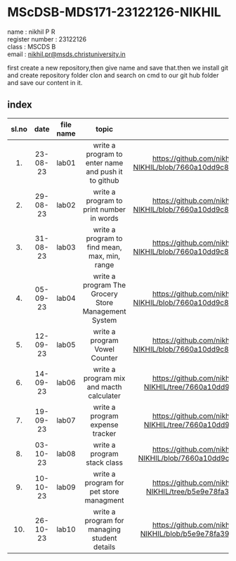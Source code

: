 # MScDSB-MDS171-23122126-NIKHIL

name : nikhil P R   
register number : 23122126   
class : MSCDS B   
email : nikhil.pr@msds.christuniversity.in

first create a new repository,then give name and save that.then we install git and create repository folder clon and search on cmd to our git hub folder and save our content in it.
## index
|sl.no|date|file name|topic|link|
|:---:|:--:|:-------:|:---:|:--:|
|1.|23-08-23|lab01|write a program to enter name and push it to github|https://github.com/nikhilravindren/MScDSB-MDS171-23122126-NIKHIL/blob/7660a10dd9c8781c92831100c53c9b78c7b0191b/lab01.ipynb
|2.|29-08-23|lab02|write a program to print number in words|https://github.com/nikhilravindren/MScDSB-MDS171-23122126-NIKHIL/blob/7660a10dd9c8781c92831100c53c9b78c7b0191b/lab02.ipynb
|3.|31-08-23|lab03|write a program to find mean, max, min, range|https://github.com/nikhilravindren/MScDSB-MDS171-23122126-NIKHIL/blob/7660a10dd9c8781c92831100c53c9b78c7b0191b/lab03.ipynb
|4.|05-09-23|lab04|write a program The Grocery Store Management System|https://github.com/nikhilravindren/MScDSB-MDS171-23122126-NIKHIL/blob/7660a10dd9c8781c92831100c53c9b78c7b0191b/lab04.ipynb
|5.|12-09-23|lab05|write a program Vowel Counter|https://github.com/nikhilravindren/MScDSB-MDS171-23122126-NIKHIL/blob/7660a10dd9c8781c92831100c53c9b78c7b0191b/lab05.ipynb
|6.|14-09-23|lab06|write a program mix and macth calculater|https://github.com/nikhilravindren/MScDSB-MDS171-23122126-NIKHIL/tree/7660a10dd9c8781c92831100c53c9b78c7b0191b/lab06
|7.|19-09-23|lab07|write a program expense tracker|https://github.com/nikhilravindren/MScDSB-MDS171-23122126-NIKHIL/tree/7660a10dd9c8781c92831100c53c9b78c7b0191b/lab07
|8.|03-10-23|lab08|write a program stack class|https://github.com/nikhilravindren/MScDSB-MDS171-23122126-NIKHIL/blob/7660a10dd9c8781c92831100c53c9b78c7b0191b/lab08.py
|9.|10-10-23|lab09|write a program for pet store managment|https://github.com/nikhilravindren/MScDSB-MDS171-23122126-NIKHIL/tree/b5e9e78fa39d4a4a6a29ed3e94b6c118c784265c/lab09|
|10.|26-10-23|lab10|write a program for managing student details|https://github.com/nikhilravindren/MScDSB-MDS171-23122126-NIKHIL/blob/b5e9e78fa39d4a4a6a29ed3e94b6c118c784265c/lab10.py